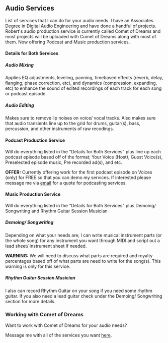 ## Audio Services
List of services that I can do for your audio needs.  I have an Associates Degree in Digital Audio Engineering and have done a handful of projects.  Robert's audio production service is currently called Comet of Dreams and most projects will be uploaded with Comet of Dreams along with most of them.  Now offering Podcast and Music production services.

#### Details for Both Services
##### Audio Mixing
Applies EQ adjustments, leveling, panning, timebased effects (reverb, delay, flanging, phase correction, etc), and dynamics (compression, expanding, etc) to enhance the sound of edited recordings of each track for each song or podcast episode.

##### Audio Editing
Makes sure to remove lip noises on voice/ vocal tracks.  Also makes sure that audio transients line up to the grid for drums, guitar(s), bass, percussion, and other instruments of raw recodings.

#### Podcast Production Service
Will do everything listed in the "Details for Both Services" plus line up each podcast episode based off of the format; Your Voice (Host), Guest Voice(s), Preselected episode music, Pre recorded ad(s), and etc.

**OFFER:** Currently offering work for the first podcast episode on Voices (only) for FREE so that you can demo my services.  If interested please message me via [email](mailto:cometofdreamsband@gmail.com) for a quote for podcasting services.

#### Music Production Service
Will do everything listed in the "Details for Both Services" plus Demoing/ Songwriting and Rhythm Guitar Session Musician

##### Demoing/ Songwriting
Depending on what your needs are; I can write musical instrument parts (or the whole song) for any instrument you want through MIDI and script out a lead sheet/ instrument sheet if needed.

**WARNING:** We will need to discuss what parts are required and royalty percentages based off of what parts are need to write for the song(s).  This warning is only for this service.

##### Rhythm Guitar Session Musician
I also can record Rhythm Guitar on your song if you need some rhythm guitar.  If you also need a lead guitar check under the Demoing/ Songwriting section for more details.

### Working with Comet of Dreams
Want to work with Comet of Dreams for your audio needs?

Message me with all of the services you want [here](mailto:cometofdreamsband@gmail.com).